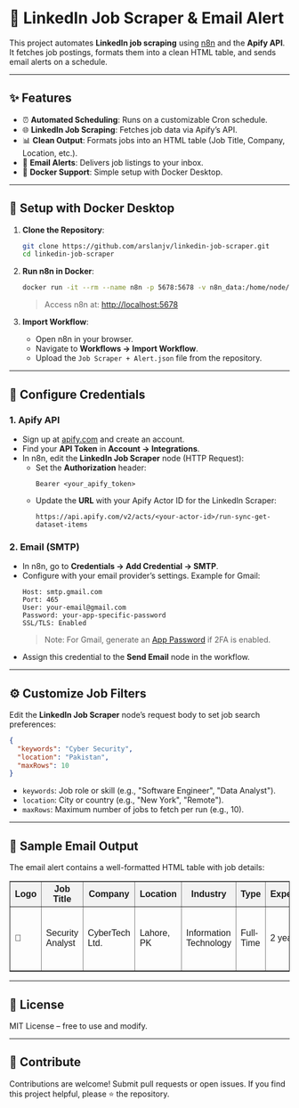 # 📩 LinkedIn Job Scraper & Email Alert

This project automates **LinkedIn job scraping** using [n8n](https://n8n.io) and the **Apify API**. It fetches job postings, formats them into a clean HTML table, and sends email alerts on a schedule.

---

## ✨ Features
- ⏰ **Automated Scheduling**: Runs on a customizable Cron schedule.
- 🌐 **LinkedIn Job Scraping**: Fetches job data via Apify’s API.
- 📊 **Clean Output**: Formats jobs into an HTML table (Job Title, Company, Location, etc.).
- 📧 **Email Alerts**: Delivers job listings to your inbox.
- 🐳 **Docker Support**: Simple setup with Docker Desktop.

---

## 🐳 Setup with Docker Desktop
1. **Clone the Repository**:
   ```bash
   git clone https://github.com/arslanjv/linkedin-job-scraper.git
   cd linkedin-job-scraper
   ```

2. **Run n8n in Docker**:
   ```bash
   docker run -it --rm --name n8n -p 5678:5678 -v n8n_data:/home/node/.n8n n8nio/n8n
   ```

   > Access n8n at: [http://localhost:5678](http://localhost:5678)

3. **Import Workflow**:
   - Open n8n in your browser.
   - Navigate to **Workflows → Import Workflow**.
   - Upload the `Job Scraper + Alert.json` file from the repository.

---

## 🔑 Configure Credentials

### 1. Apify API
- Sign up at [apify.com](https://apify.com) and create an account.
- Find your **API Token** in **Account → Integrations**.
- In n8n, edit the **LinkedIn Job Scraper** node (HTTP Request):
  - Set the **Authorization** header:
    ```
    Bearer <your_apify_token>
    ```
  - Update the **URL** with your Apify Actor ID for the LinkedIn Scraper:
    ```
    https://api.apify.com/v2/acts/<your-actor-id>/run-sync-get-dataset-items
    ```
    
### 2. Email (SMTP)
- In n8n, go to **Credentials → Add Credential → SMTP**.
- Configure with your email provider’s settings. Example for Gmail:
  ```
  Host: smtp.gmail.com
  Port: 465
  User: your-email@gmail.com
  Password: your-app-specific-password
  SSL/TLS: Enabled
  ```
  > Note: For Gmail, generate an [App Password](https://myaccount.google.com/security) if 2FA is enabled.
- Assign this credential to the **Send Email** node in the workflow.

---

## ⚙️ Customize Job Filters
Edit the **LinkedIn Job Scraper** node’s request body to set job search preferences:
```json
{
  "keywords": "Cyber Security",
  "location": "Pakistan",
  "maxRows": 10
}
```
- `keywords`: Job role or skill (e.g., "Software Engineer", "Data Analyst").
- `location`: City or country (e.g., "New York", "Remote").
- `maxRows`: Maximum number of jobs to fetch per run (e.g., 10).

---

## 📧 Sample Email Output
The email alert contains a well-formatted HTML table with job details:

<table border="1" cellpadding="8" style="border-collapse: collapse; width: 100%; font-family: Arial, sans-serif;">
  <tr style="background-color: #f2f2f2;">
    <th>Logo</th>
    <th>Job Title</th>
    <th>Company</th>
    <th>Location</th>
    <th>Industry</th>
    <th>Type</th>
    <th>Experience</th>
    <th>Education</th>
    <th>Date Posted</th>
    <th>Valid Through</th>
    <th>Description</th>
  </tr>
  <tr>
    <td>🏢</td>
    <td>Security Analyst</td>
    <td>CyberTech Ltd.</td>
    <td>Lahore, PK</td>
    <td>Information Technology</td>
    <td>Full-Time</td>
    <td>2 years</td>
    <td>BSc Computer Science</td>
    <td>16-Aug-2025</td>
    <td>20-Aug-2025</td>
    <td>Monitor and analyze security incidents, implement protocols...</td>
  </tr>
</table>

---

## 📜 License
MIT License – free to use and modify.

---

## 🙌 Contribute
Contributions are welcome! Submit pull requests or open issues. If you find this project helpful, please ⭐ the repository.
